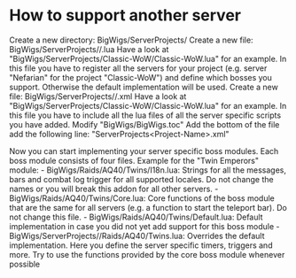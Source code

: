 How to support another server
==============================

Create a new directory: BigWigs/ServerProjects/<Project-Name>
Create a new file: BigWigs/ServerProjects/<Project-Name>/<Project-Name>.lua
	Have a look at "BigWigs/ServerProjects/Classic-WoW/Classic-WoW.lua" for an example. In this file you have to register all the servers for your project (e.g. server "Nefarian" for the project "Classic-WoW") and define which bosses you support. Otherwise the default implementation will be used.
Create a new file: BigWigs/ServerProjects/<Project-Name>/<Project-Name>.xml
	Have a look at "BigWigs/ServerProjects/Classic-WoW/Classic-WoW.lua" for an example. In this file you have to include all the lua files of all the server specific scripts you have added.
Modify "BigWigs/BigWigs.toc"
	Add the bottom of the file add the following line: "ServerProjects\<Project-Name>.xml"
	
Now you can start implementing your server specific boss modules. Each boss module consists of four files. Example for the "Twin Emperors" module: 
	- BigWigs/Raids/AQ40/Twins/I18n.lua: Strings for all the messages, bars and combat log trigger for all supported locales. Do not change the names or you will break this addon for all other servers.
	- BigWigs/Raids/AQ40/Twins/Core.lua: Core functions of the boss module that are the same for all servers (e.g. a function to start the teleport bar). Do not change this file.
	- BigWigs/Raids/AQ40/Twins/Default.lua: Default implementation in case you did not yet add support for this boss module
	- BigWigs/ServerProjects/<Project-Name>/Raids/AQ40/Twins.lua: Overrides the default implementation. Here you define the server specific timers, triggers and more. Try to use the functions provided by the core boss module whenever possible